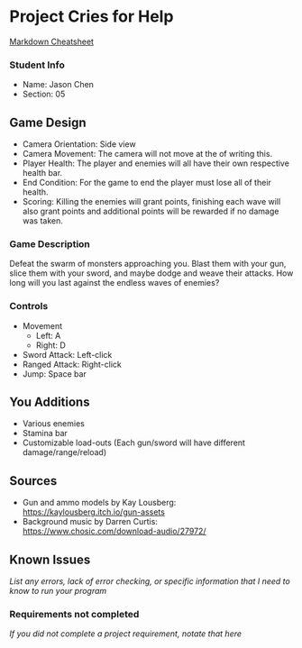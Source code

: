 # Project Cries for Help

[Markdown Cheatsheet](https://github.com/adam-p/markdown-here/wiki/Markdown-Here-Cheatsheet)

### Student Info

-   Name: Jason Chen
-   Section: 05

## Game Design

-   Camera Orientation: Side view
-   Camera Movement: The camera will not move at the of writing this.
-   Player Health: The player and enemies will all have their own respective health bar.
-   End Condition: For the game to end the player must lose all of their health.
-   Scoring: Killing the enemies will grant points, finishing each wave will also grant points and additional points will be rewarded if no damage was taken.

### Game Description

Defeat the swarm of monsters approaching you. Blast them with your gun, slice them with your sword, and maybe dodge and weave their attacks. How long will you last against the endless waves of enemies?

### Controls

-   Movement
    -   Left: A
    -   Right: D
-   Sword Attack: Left-click
-   Ranged Attack: Right-click
-   Jump: Space bar

## You Additions

- Various enemies
- Stamina bar
- Customizable load-outs (Each gun/sword will have different damage/range/reload)

## Sources

-   Gun and ammo models by Kay Lousberg: https://kaylousberg.itch.io/gun-assets
-   Background music by Darren Curtis: https://www.chosic.com/download-audio/27972/

## Known Issues

_List any errors, lack of error checking, or specific information that I need to know to run your program_

### Requirements not completed

_If you did not complete a project requirement, notate that here_

